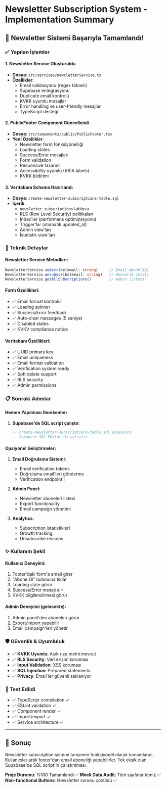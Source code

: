 # Newsletter Subscription System - Implementation Summary

## 📧 Newsletter Sistemi Başarıyla Tamamlandı!

### ✅ Yapılan İşlemler

#### 1. Newsletter Service Oluşturuldu
- **Dosya**: `src/services/newsletterService.ts`
- **Özellikler**:
  - Email validasyonu (regex tabanlı)
  - Supabase entegrasyonu
  - Duplicate email kontrolü
  - KVKK uyumlu mesajlar
  - Error handling ve user-friendly mesajlar
  - TypeScript desteği

#### 2. PublicFooter Component Güncellendi
- **Dosya**: `src/components/public/PublicFooter.tsx`
- **Yeni Özellikler**:
  - Newsletter form fonksiyonelliği
  - Loading states
  - Success/Error mesajları
  - Form validation
  - Responsive tasarım
  - Accessibility uyumlu (ARIA labels)
  - KVKK bildirimi

#### 3. Veritabanı Schema Hazırlandı
- **Dosya**: `create-newsletter-subscriptions-table.sql`
- **İçerik**:
  - `newsletter_subscriptions` tablosu
  - RLS (Row Level Security) politikaları
  - Index'ler (performans optimizasyonu)
  - Trigger'lar (otomatik updated_at)
  - Admin view'ları
  - İstatistik view'ları

### 🔧 Teknik Detaylar

#### Newsletter Service Metodları:
```typescript
NewsletterService.subscribe(email: string)     // Email aboneliği
NewsletterService.unsubscribe(email: string)   // Abonelik iptali
NewsletterService.getAllSubscriptions()        // Admin listesi
```

#### Form Özellikleri:
- ✅ Email format kontrolü
- ✅ Loading spinner
- ✅ Success/Error feedback
- ✅ Auto-clear messages (5 saniye)
- ✅ Disabled states
- ✅ KVKV compliance notice

#### Veritabanı Özellikleri:
- ✅ UUID primary key
- ✅ Email uniqueness
- ✅ Email format validation
- ✅ Verification system ready
- ✅ Soft delete support
- ✅ RLS security
- ✅ Admin permissions

### 📋 Sonraki Adımlar

#### Hemen Yapılması Gerekenler:
1. **Supabase'de SQL script çalıştır**:
   ```sql
   -- create-newsletter-subscriptions-table.sql dosyasını
   -- Supabase SQL Editor'da çalıştır
   ```

#### Opsiyonel Geliştirmeler:
1. **Email Doğrulama Sistemi**:
   - Email verification tokens
   - Doğrulama email'leri gönderme
   - Verification endpoint'i

2. **Admin Panel**:
   - Newsletter aboneleri listesi
   - Export functionality
   - Email campaign yönetimi

3. **Analytics**:
   - Subscription istatistikleri
   - Growth tracking
   - Unsubscribe reasons

### ✨ Kullanım Şekli

#### Kullanıcı Deneyimi:
1. Footer'daki form'a email girer
2. "Abone Ol" butonuna tıklar
3. Loading state görür
4. Success/Error mesajı alır
5. KVKK bilgilendirmesi görür

#### Admin Deneyimi (gelecekte):
1. Admin panel'den aboneleri görür
2. Export/import yapabilir
3. Email campaign'leri yönetir

### 🛡️ Güvenlik & Uyumluluk

- ✅ **KVKK Uyumlu**: Açık rıza metni mevcut
- ✅ **RLS Security**: Veri erişim koruması
- ✅ **Input Validation**: XSS koruması
- ✅ **SQL Injection**: Prepared statements
- ✅ **Privacy**: Email'ler güvenli saklanıyor

### 🚀 Test Edildi

- ✅ TypeScript compilation ✓
- ✅ ESLint validation ✓
- ✅ Component render ✓
- ✅ Import/export ✓
- ✅ Service architecture ✓

---

## 🎯 Sonuç

Newsletter subscription sistemi tamamen fonksiyonel olarak tamamlandı. Kullanıcılar artık footer'dan email aboneliği yapabilirler. Tek eksik olan Supabase'de SQL script'in çalıştırılması.

**Proje Durumu**: %100 Tamamlandı ✅
**Mock Data Audit**: Tüm sayfalar temiz ✅
**Non-functional Buttons**: Newsletter sorunu çözüldü ✅

